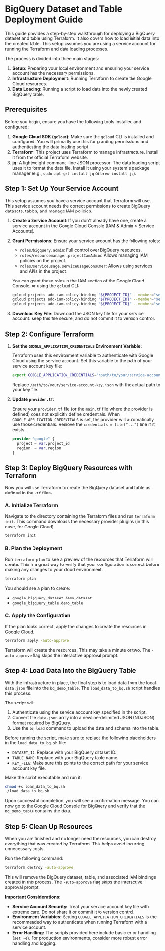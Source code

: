 # BigQuery Dataset and Table Deployment Guide

This guide provides a step-by-step walkthrough for deploying a BigQuery dataset and table using Terraform. It also covers how to load initial data into the created table. This setup assumes you are using a service account for running the Terraform and data loading processes.

The process is divided into three main stages:
1.  **Setup**: Preparing your local environment and ensuring your service account has the necessary permissions.
2.  **Infrastructure Deployment**: Running Terraform to create the Google Cloud resources.
3.  **Data Loading**: Running a script to load data into the newly created BigQuery table.

## Prerequisites

Before you begin, ensure you have the following tools installed and configured:

1.  **Google Cloud SDK (`gcloud`)**: Make sure the `gcloud` CLI is installed and configured. You will primarily use this for granting permissions and authenticating the data loading script.
2.  **Terraform**: This project uses Terraform to manage infrastructure. Install it from the official Terraform website.
3.  **jq**: A lightweight command-line JSON processor. The data loading script uses it to format the data file. Install it using your system's package manager (e.g., `sudo apt-get install jq` or `brew install jq`).

## Step 1: Set Up Your Service Account

This setup assumes you have a service account that Terraform will use. This service account needs the correct permissions to create BigQuery datasets, tables, and manage IAM policies.

1.  **Create a Service Account**: If you don't already have one, create a service account in the Google Cloud Console (IAM & Admin > Service Accounts).
2.  **Grant Permissions**: Ensure your service account has the following roles:
    *   `roles/bigquery.admin`: Full control over BigQuery resources.
    *   `roles/resourcemanager.projectIamAdmin`:  Allows managing IAM policies on the project.
    *   `roles/serviceusage.serviceUsageConsumer`: Allows using services and APIs in the project.

    You can grant these roles in the IAM section of the Google Cloud Console, or using the `gcloud` CLI:

    ```bash
    gcloud projects add-iam-policy-binding "${PROJECT_ID}" --member="serviceAccount:${TERRAFORM_SA_EMAIL}" --role="roles/bigquery.admin"
    gcloud projects add-iam-policy-binding "${PROJECT_ID}" --member="serviceAccount:${TERRAFORM_SA_EMAIL}" --role="roles/resourcemanager.projectIamAdmin"
    gcloud projects add-iam-policy-binding "${PROJECT_ID}" --member="serviceAccount:${TERRAFORM_SA_EMAIL}" --role="roles/serviceusage.serviceUsageConsumer"
    ```

3.  **Download Key File**: Download the JSON key file for your service account. Keep this file secure, and do not commit it to version control.

## Step 2: Configure Terraform

1.  **Set the `GOOGLE_APPLICATION_CREDENTIALS` Environment Variable:**

    Terraform uses this environment variable to authenticate with Google Cloud using the service account. Set this variable to the path of your service account key file:

    ```bash
    export GOOGLE_APPLICATION_CREDENTIALS="/path/to/your/service-account-key.json"
    ```

    Replace `/path/to/your/service-account-key.json` with the actual path to your key file.

2.  **Update `provider.tf`:**

    Ensure your `provider.tf` file (or the `main.tf` file where the provider is defined) does not explicitly define credentials. When `GOOGLE_APPLICATION_CREDENTIALS` is set, the provider will automatically use those credentials.  Remove the `credentials = file("...")` line if it exists.

    ```terraform
    provider "google" {
      project = var.project_id
      region  = var.region
    }
    ```

## Step 3: Deploy BigQuery Resources with Terraform

Now you will use Terraform to create the BigQuery dataset and table as defined in the `.tf` files.

### A. Initialize Terraform

Navigate to the directory containing the Terraform files and run `terraform init`. This command downloads the necessary provider plugins (in this case, for Google Cloud).

```bash
terraform init
```

### B. Plan the Deployment

Run `terraform plan` to see a preview of the resources that Terraform will create. This is a great way to verify that your configuration is correct before making any changes to your cloud environment.

```bash
terraform plan
```

You should see a plan to create:
*   `google_bigquery_dataset.demo_dataset`
*   `google_bigquery_table.demo_table`

### C. Apply the Configuration

If the plan looks correct, apply the changes to create the resources in Google Cloud.

```bash
terraform apply -auto-approve
```

Terraform will create the resources. This may take a minute or two.  The `-auto-approve` flag skips the interactive approval prompt.

## Step 4: Load Data into the BigQuery Table

With the infrastructure in place, the final step is to load data from the local `data.json` file into the `bq_demo_table`. The `load_data_to_bq.sh` script handles this process.

The script will:
1.  Authenticate using the service account key specified in the script.
2.  Convert the `data.json` array into a newline-delimited JSON (NDJSON) format required by BigQuery.
3.  Use the `bq load` command to upload the data and schema into the table.

Before running the script, make sure to replace the following placeholders in the `load_data_to_bq.sh` file:

*   `DATASET_ID`: Replace with your BigQuery dataset ID.
*   `TABLE_NAME`: Replace with your BigQuery table name.
*   `KEY_FILE`:  Make sure this points to the correct path for your service account key file.

Make the script executable and run it:

```bash
chmod +x load_data_to_bq.sh
./load_data_to_bq.sh
```

Upon successful completion, you will see a confirmation message. You can now go to the Google Cloud Console for BigQuery and verify that the `bq_demo_table` contains the data.

## Step 5: Clean Up Resources

When you are finished and no longer need the resources, you can destroy everything that was created by Terraform. This helps avoid incurring unnecessary costs.

Run the following command:

```bash
terraform destroy -auto-approve
```

This will remove the BigQuery dataset, table, and associated IAM bindings created in this process. The `-auto-approve` flag skips the interactive approval prompt.


**Important Considerations:**
*   **Service Account Security:** Treat your service account key file with extreme care.  Do not share it or commit it to version control.
*   **Environment Variables:**  Setting `GOOGLE_APPLICATION_CREDENTIALS` is the recommended way to authenticate when running Terraform with a service account.
*   **Error Handling:**  The scripts provided here include basic error handling (`set -e`).  For production environments, consider more robust error handling and logging.